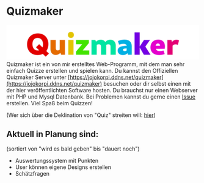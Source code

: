 # Quizmaker

![Quizmaker](https://raw.githubusercontent.com/jjk4/quizmaker/main/img/logo.webp)
Quizmaker ist ein von mir erstelltes Web-Programm, mit dem man sehr einfach Quizze erstellen und spielen kann. 
Du kannst den Offiziellen Quizmaker Server unter [https://jojokorpi.ddns.net/quizmaker](https://jojokorpi.ddns.net/quizmaker) besuchen oder dir selbst einen mit der hier veröffentlichten Software hosten. Du brauchst nur einen Webserver mit PHP und Mysql Datenbank. Bei Problemen kannst du gerne einen [Issue](https://github.com/jjk4/quizmaker/issues) erstellen.
Viel Spaß beim Quizzen!

(Wer sich über die Deklination von "Quiz" streiten will: [hier](https://www.duden.de/rechtschreibung/Quiz#grammatik))

## Aktuell in Planung sind:

(sortiert von "wird es bald geben" bis "dauert noch")

- Auswertungssystem mit Punkten
- User können eigene Designs erstellen
- Schätzfragen
